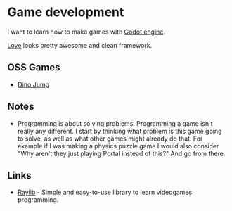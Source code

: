 # Game development
I want to learn how to make games with [Godot engine](https://github.com/godotengine/godot).

[Love](https://love2d.org) looks pretty awesome and clean framework.

## OSS Games
- [Dino Jump](https://github.com/dj/dinojump)

## Notes
- Programming is about solving problems. Programming a game isn't really any different. I start by thinking what problem is this game going to solve, as well as what other games might already do that. For example if I was making a physics puzzle game I would also consider "Why aren't they just playing Portal instead of this?" And go from there.

## Links
- [Raylib](http://www.raylib.com) - Simple and easy-to-use library to learn videogames programming.